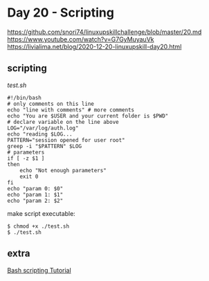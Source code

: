# Day 20 - Scripting

https://github.com/snori74/linuxupskillchallenge/blob/master/20.md  
https://www.youtube.com/watch?v=G7GyMuyauVk  
https://livialima.net/blog/2020-12-20-linuxupskill-day20.html

## scripting

_test.sh_

```shell
#!/bin/bash
# only comments on this line
echo "line with comments" # more comments
echo "You are $USER and your current folder is $PWD"
# declare variable on the line above
LOG="/var/log/auth.log"
echo "reading $LOG...
PATTERN="session opened for user root"
greep -i "$PATTERN" $LOG
# parameters
if [ -z $1 ]
then
    echo "Not enough parameters"
    exit 0
fi
echo "param 0: $0"
echo "param 1: $1"
echo "param 2: $2"
```

make script executable:

```shell
$ chmod +x ./test.sh
$ ./test.sh
```

## extra

[Bash scripting Tutorial](https://linuxconfig.org/bash-scripting-tutorial)
